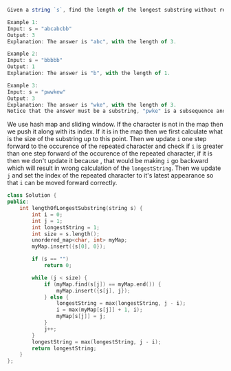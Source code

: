 ```js
Given a string `s`, find the length of the longest substring without repeating characters.

Example 1:
Input: s = "abcabcbb"
Output: 3
Explanation: The answer is "abc", with the length of 3.

Example 2:
Input: s = "bbbbb"
Output: 1
Explanation: The answer is "b", with the length of 1.

Example 3:
Input: s = "pwwkew"
Output: 3
Explanation: The answer is "wke", with the length of 3.
Notice that the answer must be a substring, "pwke" is a subsequence and not a substring.
```

We use hash map and sliding window. If the character is not in the map then we push it along with its index. If it is in the map then we first calculate what is the size of the substring up to this point. Then we update `i` one step forward to the occurence of the repeated character and check if `i` is greater than one step forward of the occurence of the repeated character, if it is then we don't update it because , that would be making `i` go backward which will result in wrong calculation of the `longestString`. Then we update `j` and set the index of the repeated character to it's latest appearance so that `i` can be moved forward correctly.
```cpp
class Solution {
public:
    int lengthOfLongestSubstring(string s) {
        int i = 0;
        int j = 1;
        int longestString = 1;
        int size = s.length();
        unordered_map<char, int> myMap;
        myMap.insert({s[0], 0});

        if (s == "")
            return 0;

        while (j < size) {
            if (myMap.find(s[j]) == myMap.end()) {
                myMap.insert({s[j], j});
            } else {
                longestString = max(longestString, j - i);
                i = max(myMap[s[j]] + 1, i);
                myMap[s[j]] = j;
            }
            j++;
        }
        longestString = max(longestString, j - i);
        return longestString;
    }
};
```

